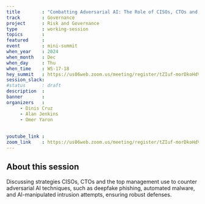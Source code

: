 ```yaml
---
title        : "Combatting Adversarial AI: The Role of CISOs, CTOs and the Top Management in Defending Against AI-Powered Cyberattacks(Panel)"
track        : Governance
project      : Risk and Governance
type         : working-session
topics       :
featured     :
event        : mini-summit
when_year    : 2024
when_month   : Dec
when_day     : Thu
when_time    : WS-17-18
hey_summit   : https://us06web.zoom.us/meeting/register/tZIuf-morDkoHdVRAMi_fl9Tj1MZCAX0iBkW
session_slack:
#status      : draft
description  :
banner       : 
organizers   :
     - Dinis Cruz
     - Alan Jenkins
     - Omer Yaron
     
     
youtube_link : 
zoom_link    : https://us06web.zoom.us/meeting/register/tZIuf-morDkoHdVRAMi_fl9Tj1MZCAX0iBkW
---
```


## About this session
Discussing strategies CISOs, CTOs and the top management use to counter adversarial AI techniques, such as deepfake phishing, automated malware, and AI-manipulated intrusion attempts, ensuring robust defenses.
